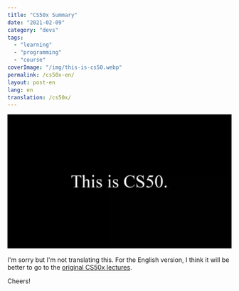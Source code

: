 ```yaml
---
title: "CS50x Summary"
date: "2021-02-09"
category: "devs"
tags:
  - "learning"
  - "programming"
  - "course"
coverImage: "/img/this-is-cs50.webp"
permalink: /cs50x-en/
layout: post-en
lang: en
translation: /cs50x/
---
```


![](/img/this-is-cs50.webp)

I'm sorry but I'm not translating this. For the English version, I think it will be better to go to the <a href="https://cs50.harvard.edu/x/2021/" target="_blank" rel="noopener">original CS50x lectures</a>.

Cheers!
